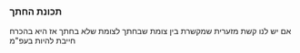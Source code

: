 ### תכונת החתך
אם יש לנו קשת מזערית שמקשרת בין צומת שבחתך לצומת שלא בחתך אז היא בהכרח חייבת להיות בעפ"מ